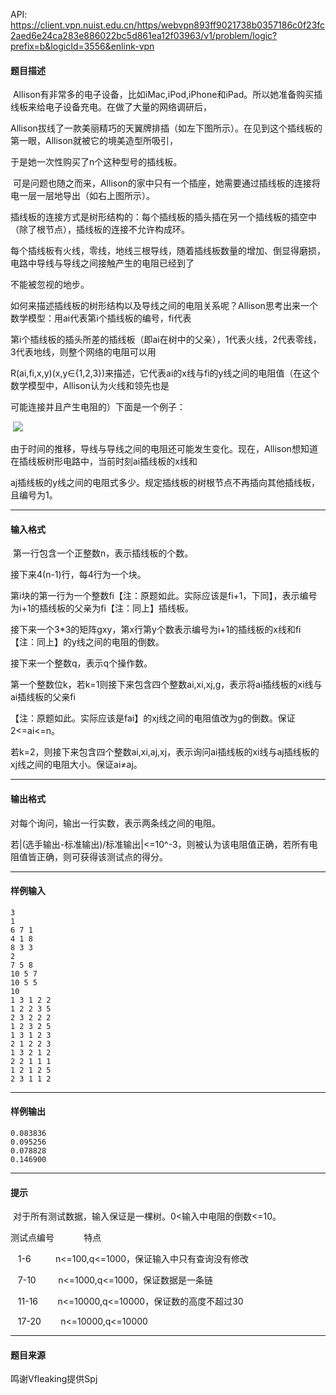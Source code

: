 API: https://client.vpn.nuist.edu.cn/https/webvpn893ff9021738b0357186c0f23fc2aed6e24ca283e886022bc5d861ea12f03963/v1/problem/logic?prefix=b&logicId=3556&enlink-vpn

#### 题目描述

 Allison有非常多的电子设备，比如iMac,iPod,iPhone和iPad。所以她准备购买插线板来给电子设备充电。在做了大量的网络调研后，

Allison拔线了一款美丽精巧的天翼牌排插（如左下图所示）。在见到这个插线板的第一眼，Allison就被它的境美造型所吸引，

于是她一次性购买了n个这种型号的插线板。 

 可是问题也随之而来，Allison的家中只有一个插座，她需要通过插线板的连接将电一层一层地导出（如右上图所示）。 

插线板的连接方式是树形结构的：每个插线板的插头插在另一个插线板的插空中（除了根节点），插线板的连接不允许构成环。 

每个插线板有火线，零线，地线三根导线，随着插线板数量的增加、倒显得磨损，电路中导线与导线之间接触产生的电阻已经到了

不能被忽视的地步。 

如何来描述插线板的树形结构以及导线之间的电阻关系呢？Allison思考出来一个数学模型：用ai代表第i个插线板的编号，fi代表

第i个插线板的插头所差的插线板（即ai在树中的父亲），1代表火线，2代表零线，3代表地线，则整个网络的电阻可以用

R(ai,fi,x,y)(x,y∈{1,2,3})来描述，它代表ai的x线与fi的y线之间的电阻值（在这个数学模型中，Allison认为火线和领先也是

可能连接并且产生电阻的）下面是一个例子： 

 ![](../file/3556_0.jpg)

由于时间的推移，导线与导线之间的电阻还可能发生变化。现在，Allison想知道在插线板树形电路中，当前时刻ai插线板的x线和

aj插线板的y线之间的电阻式多少。规定插线板的树根节点不再插向其他插线板，且编号为1。 

---

#### 输入格式

 第一行包含一个正整数n，表示插线板的个数。 

接下来4(n-1)行，每4行为一个块。 

第i块的第一行为一个整数fi【注：原题如此。实际应该是fi+1，下同】，表示编号为i+1的插线板的父亲为fi【注：同上】插线板。 

接下来一个3\*3的矩阵gxy，第x行第y个数表示编号为i+1的插线板的x线和fi【注：同上】的y线之间的电阻的倒数。 

接下来一个整数q，表示q个操作数。 

第一个整数位k，若k=1则接下来包含四个整数ai,xi,xj,g，表示将ai插线板的xi线与ai插线板的父亲fi

【注：原题如此。实际应该是fai】的xj线之间的电阻值改为g的倒数。保证2<=ai<=n。 

若k=2，则接下来包含四个整数ai,xi,aj,xj，表示询问ai插线板的xi线与aj插线板的xj线之间的电阻大小。保证ai≠aj。 

---

#### 输出格式

对每个询问，输出一行实数，表示两条线之间的电阻。 

若|(选手输出-标准输出)/标准输出|<=10^-3，则被认为该电阻值正确，若所有电阻值皆正确，则可获得该测试点的得分。 

---

#### 样例输入
```
3
1
6 7 1 
4 1 8 
8 3 3 
2
7 5 8 
10 5 7 
10 5 5 
10
1 3 1 2 2
1 2 2 3 5
2 3 2 2 2
1 2 3 2 5
1 3 1 2 3
2 1 2 2 3
1 3 2 1 2
2 2 1 1 1
1 2 1 2 5
2 3 1 1 2
```

---

#### 样例输出
```
0.083836
0.095256
0.078828
0.146900
```

---

#### 提示

 对于所有测试数据，输入保证是一棵树。0<输入中电阻的倒数<=10。 

测试点编号            特点

   1-6          n<=100,q<=1000，保证输入中只有查询没有修改

   7-10         n<=1000,q<=1000，保证数据是一条链

   11-16        n<=10000,q<=10000，保证数的高度不超过30

   17-20        n<=10000,q<=10000

---

#### 题目来源

鸣谢Vfleaking提供Spj